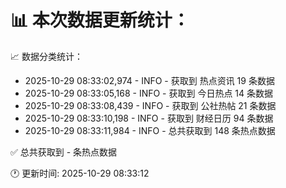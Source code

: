 📊 本次数据更新统计：
==========================

📈 数据分类统计：
- 2025-10-29 08:33:02,974 - INFO - 获取到 热点资讯 19 条数据
- 2025-10-29 08:33:05,168 - INFO - 获取到 今日热点 14 条数据
- 2025-10-29 08:33:08,439 - INFO - 获取到 公社热帖 21 条数据
- 2025-10-29 08:33:10,198 - INFO - 获取到 财经日历 94 条数据
- 2025-10-29 08:33:11,984 - INFO - 总共获取到 148 条热点数据

✅ 总共获取到 - 条热点数据

🕐 更新时间: 2025-10-29 08:33:12
